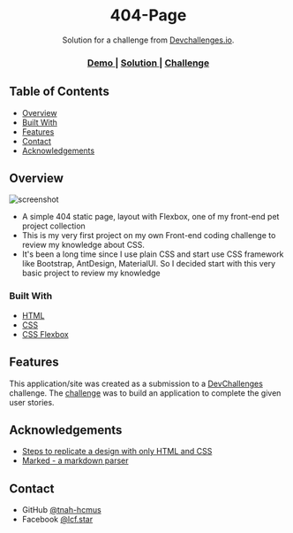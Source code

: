 <!-- Please update value in the {}  -->

<h1 align="center">404-Page</h1>

<div align="center">
   Solution for a challenge from  <a href="http://devchallenges.io" target="_blank">Devchallenges.io</a>.
</div>

<div align="center">
  <h3>
    <a href="https://page-665e2.web.app">
      Demo
    </a>
    <span> | </span>
    <a href="https://github.com/tnah-hcmus/devchallenges-1-404-page">
      Solution
    </a>
    <span> | </span>
    <a href="https://devchallenges.io/challenges/wBunSb7FPrIepJZAg0sY">
      Challenge
    </a>
  </h3>
</div>

<!-- TABLE OF CONTENTS -->

## Table of Contents
- [Overview](#overview)
- [Built With](#built-with)
- [Features](#features)
- [Contact](#contact)
- [Acknowledgements](#acknowledgements)
## Overview

![screenshot](https://user-images.githubusercontent.com/56346763/100724875-ef510300-33f5-11eb-8379-0a053e9bb50c.png)

- A simple 404 static page, layout with Flexbox, one of my front-end pet project collection
- This is my very first project on my own Front-end coding challenge to review my knowledge about CSS. 
- It's been a long time since I use plain CSS and start use CSS framework like Bootstrap, AntDesign, MaterialUI. So I decided start with this very basic project to review my knowledge

### Built With

<!-- This section should list any major frameworks that you built your project using. Here are a few examples.-->

- [HTML](https://www.w3schools.com/html/)
- [CSS](https://www.w3schools.com/css/)
- [CSS Flexbox](https://www.w3schools.com/css/css3_flexbox.asp/)

## Features

<!-- List the features of your application or follow the template. Don't share the figma file here :) -->

This application/site was created as a submission to a [DevChallenges](https://devchallenges.io/challenges) challenge. The [challenge](https://devchallenges.io/challenges/wBunSb7FPrIepJZAg0sY) was to build an application to complete the given user stories.


## Acknowledgements

<!-- This section should list any articles or add-ons/plugins that helps you to complete the project. This is optional but it will help you in the future. For exmpale -->

- [Steps to replicate a design with only HTML and CSS](https://devchallenges-blogs.web.app/how-to-replicate-design/)
- [Marked - a markdown parser](https://github.com/chjj/marked)

## Contact

- GitHub [@tnah-hcmus](https://github.com/tnah-hcmus)
- Facebook [@lcf.star](https://www.facebook.com/lcf.star/)
